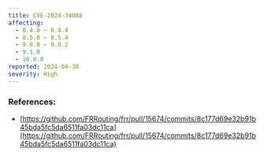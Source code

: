 ```yaml
---
title: CVE-2024-34088
affecting:
  - 8.4.0 ~ 8.4.4
  - 8.5.0 ~ 8.5.4
  - 9.0.0 ~ 9.0.2
  - 9.1.0
  - 10.0.0
reported: 2024-04-30
severity: High
---
```


### References:
- [https://github.com/FRRouting/frr/pull/15674/commits/8c177d69e32b91b45bda5fc5da6511fa03dc11ca](https://github.com/FRRouting/frr/pull/15674/commits/8c177d69e32b91b45bda5fc5da6511fa03dc11ca)

